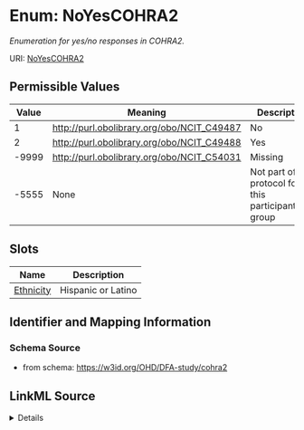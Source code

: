 # Enum: NoYesCOHRA2 




_Enumeration for yes/no responses in COHRA2._



URI: [NoYesCOHRA2](NoYesCOHRA2.md)

## Permissible Values

| Value | Meaning | Description |
| --- | --- | --- |
| 1 | http://purl.obolibrary.org/obo/NCIT_C49487 | No |
| 2 | http://purl.obolibrary.org/obo/NCIT_C49488 | Yes |
| -9999 | http://purl.obolibrary.org/obo/NCIT_C54031 | Missing |
| -5555 | None | Not part of protocol for this participant/age group |




## Slots

| Name | Description |
| ---  | --- |
| [Ethnicity](Ethnicity.md) | Hispanic or Latino |






## Identifier and Mapping Information







### Schema Source


* from schema: https://w3id.org/OHD/DFA-study/cohra2






## LinkML Source

<details>
```yaml
name: NoYesCOHRA2
description: Enumeration for yes/no responses in COHRA2.
from_schema: https://w3id.org/OHD/DFA-study/cohra2
rank: 1000
permissible_values:
  '1':
    text: '1'
    description: 'No'
    meaning: http://purl.obolibrary.org/obo/NCIT_C49487
  '2':
    text: '2'
    description: 'Yes'
    meaning: http://purl.obolibrary.org/obo/NCIT_C49488
  '-9999':
    text: '-9999'
    description: Missing
    meaning: http://purl.obolibrary.org/obo/NCIT_C54031
  '-5555':
    text: '-5555'
    description: Not part of protocol for this participant/age group

```
</details>
